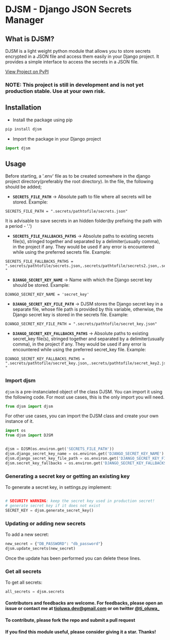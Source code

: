 # DJSM - Django JSON Secrets Manager

## What is DJSM?
DJSM is a light weight python module that allows you to store secrets encrypted in a JSON file and access them easily in your Django project. It provides a simple interface to access the secrets in a JSON file.

[View Project on PyPI](https://pypi.org/project/djsm/)

### NOTE: This project is still in development and is not yet production stable. Use at your own risk.

## Installation
* Install the package using pip
```bash
pip install djsm
```

* Import the package in your Django project
```python
import djsm
```

## Usage
Before starting, a '.env' file as to be created somewhere in the django project directory(preferably the root directory).
In the file, the following should be added;

- **`SECRETS_FILE_PATH`** -> Absolute path to file where all secrets will be stored.
Example:

```
SECRETS_FILE_PATH = ".secrets/pathtofile/secrets.json"
```
It is advisable to save secrets in an hidden folder(by prefixing the path with a period - '.')

- **`SECRETS_FILE_FALLBACKS_PATHS`** -> Absolute paths to existing secrets file(s), stringed together and separated by a delimiter(usually comma), in the project if any. They would be used if any error is encountered while using the preferred secrets file.
Example:

```
SECRETS_FILE_FALLBACKS_PATHS = ".secrets/pathtofile/secrets.json,.secrets/pathtofile/secrets2.json,.secrets/pathtofile/secrets3.json "
```

- **`DJANGO_SECRET_KEY_NAME`** -> Name with which the Django secret key should be stored.
Example:

```
DJANGO_SECRET_KEY_NAME = 'secret_key'
```

- **`DJANGO_SECRET_KEY_FILE_PATH`** -> DJSM stores the Django secret key in a separate file, whose file path is provided by this variable, otherwise, the Django secret key is stored in the secrets file.
Example:

```
DJANGO_SECRET_KEY_FILE_PATH = ".secrets/pathtofile/secret_key.json"
```

- **`DJANGO_SECRET_KEY_FALLBACKS_PATHS`** -> Absolute paths to existing secret_key file(s), stringed together and separated by a delimiter(usually comma), in the project if any. They would be used if any error is encountered while using the preferred secret_key file.
Example:

```
DJANGO_SECRET_KEY_FALLBACKS_PATHS = ".secrets/pathtofile/secret_key.json,.secrets/pathtofile/secret_key2.json,.secrets/pathtofile/secret_key3.json "
```



### Import djsm
`djsm` is a pre-instanciated object of the class DJSM. You can import it using the following code.
For most use cases, this is the only import you will need.

```python
from djsm import djsm
```

For other use cases, you can import the DJSM class and create your own instance of it.

```python
import os
from djsm import DJSM


djsm = DJSM(os.environ.get('SECRETS_FILE_PATH'))
djsm.django_secret_key_name = os.environ.get('DJANGO_SECRET_KEY_NAME')
djsm.django_secret_key_file_path = os.environ.get('DJANGO_SECRET_KEY_FILE_PATH')
djsm.secret_key_fallbacks = os.environ.get('DJANGO_SECRET_KEY_FALLBACKS_PATHS', '').split(',')

```

### Generating a secret key or getting an existing key
To generate a secret key, in settings.py implement:

```python

# SECURITY WARNING: keep the secret key used in production secret!
# generate secret key if it does not exist
SECRET_KEY = djsm.generate_secret_key()

```

### Updating or adding new secrets
To add a new secret:

```python
new_secret = {"DB_PASSWORD": "db_password"}
djsm.update_secrets(new_secret)

```
Once the update has been performed you can delete these lines.

### Get all secrets
To get all secrets:

```python
all_secrets = djsm.secrets 

```


#### Contributors and feedbacks are welcome. For feedbacks, please open an issue or contact me at tioluwa.dev@gmail.com or on twitter [@ti_oluwa_](https://twitter.com/ti_oluwa_)

#### To contribute, please fork the repo and submit a pull request

#### If you find this module useful, please consider giving it a star. Thanks!
